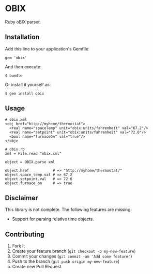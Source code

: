 # OBIX

Ruby oBIX parser.

## Installation

Add this line to your application's Gemfile:

    gem 'obix'

And then execute:

    $ bundle

Or install it yourself as:

    $ gem install obix

## Usage
    
    # obix.xml
    <obj href="http://myhome/thermostat">
      <real name="spaceTemp" unit="obix:units/fahrenheit" val="67.2"/>
      <real name="setpoint" unit="obix:units/fahrenheit" val="72.0"/>
      <bool name="furnaceOn" val="true"/>
    </obj>

    # obix.rb
    xml = File.read "obix.xml"

    object = OBIX.parse xml

    object.href           # => "http://myhome/thermostat/"
    object.space_temp.val # => 67.2
    object.setpoint.val   # => 72.0
    object.furnace_on     # => true

## Disclaimer

This library is not complete. The following features are missing:

* Support for parsing relative time objects.

## Contributing

1. Fork it
2. Create your feature branch (`git checkout -b my-new-feature`)
3. Commit your changes (`git commit -am 'Add some feature'`)
4. Push to the branch (`git push origin my-new-feature`)
5. Create new Pull Request
